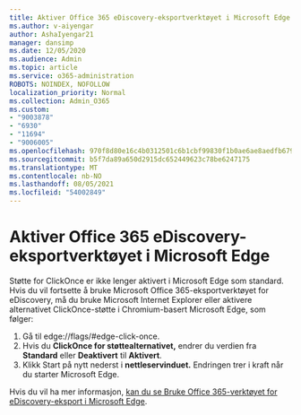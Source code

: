 ```yaml
---
title: Aktiver Office 365 eDiscovery-eksportverktøyet i Microsoft Edge
ms.author: v-aiyengar
author: AshaIyengar21
manager: dansimp
ms.date: 12/05/2020
ms.audience: Admin
ms.topic: article
ms.service: o365-administration
ROBOTS: NOINDEX, NOFOLLOW
localization_priority: Normal
ms.collection: Admin_O365
ms.custom:
- "9003878"
- "6930"
- "11694"
- "9006005"
ms.openlocfilehash: 970f8d80e16c4b0312501c6b1cbf99830f1b0ae6ae8aedfb679ca2cbd9709112
ms.sourcegitcommit: b5f7da89a650d2915dc652449623c78be6247175
ms.translationtype: MT
ms.contentlocale: nb-NO
ms.lasthandoff: 08/05/2021
ms.locfileid: "54002849"
---
```

# <a name="enable-office-365-ediscovery-export-tool-in-microsoft-edge"></a>Aktiver Office 365 eDiscovery-eksportverktøyet i Microsoft Edge

Støtte for ClickOnce er ikke lenger aktivert i Microsoft Edge som standard. Hvis du vil fortsette å bruke Microsoft Office 365-eksportverktøyet for eDiscovery, må du bruke Microsoft Internet Explorer eller aktivere alternativet ClickOnce-støtte i Chromium-basert Microsoft Edge, som følger:

1. Gå til edge://flags/#edge-click-once.
1. Hvis du **ClickOnce for støttealternativet,** endrer du verdien fra **Standard** eller **Deaktivert** til **Aktivert**.
1. Klikk Start på nytt nederst i **nettleservinduet.** Endringen trer i kraft når du starter Microsoft Edge.

Hvis du vil ha mer informasjon, [kan du se Bruke Office 365-verktøyet for eDiscovery-eksport i Microsoft Edge](https://go.microsoft.com/fwlink/?linkid=2111611).
